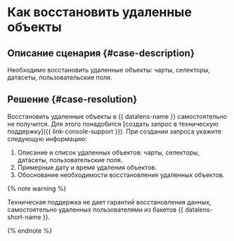 # Как восстановить удаленные объекты


## Описание сценария {#case-description}

Необходимо восстановить удаленные объекты: чарты, селекторы, датасеты, пользовательские поля.

## Решение {#case-resolution}

Восстановить удаленные объекты в {{ datalens-name }} самостоятельно не получится. Для этого понадобится [создать запрос в техническую поддержку]({{ link-console-support }}). При создании запроса укажите следующую информацию:

1. Описание и список удаленных объектов: чарты, селекторы, датасеты, пользовательские поля.
1. Примерные дату и время удаления объектов.
1. Обоснование необходимости восстановления удаленных объектов.

{% note warning %}

Техническая поддержка не дает гарантий восстановления данных, самостоятельно удаленных пользователями из бакетов {{ datalens-short-name }}.

{% endnote %}